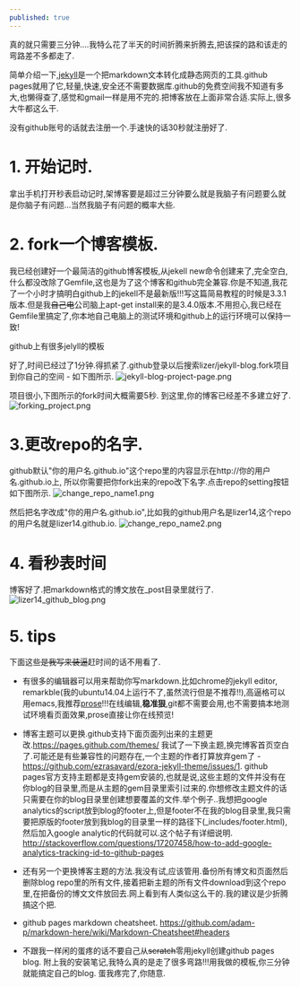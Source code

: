 ```yaml
---
published: true
---
```

真的就只需要三分钟....我特么花了半天的时间折腾来折腾去,把该探的路和该走的弯路差不多都走了.

简单介绍一下,[jekyll](https://jekyllrb.com/)是一个把markdown文本转化成静态网页的工具.github pages就用了它,轻量,快速,安全还不需要数据库.github的免费空间我不知道有多大,也懒得查了,感觉和gmail一样是用不完的.把博客放在上面非常合适.实际上,很多大牛都这么干.

没有github账号的话就去注册一个.手速快的话30秒就注册好了.

# 1. 开始记时.
拿出手机打开秒表启动记时,架博客要是超过三分钟要么就是我脑子有问题要么就是你脑子有问题...当然我脑子有问题的概率大些.

# 2. fork一个博客模板.
我已经创建好一个最简洁的github博客模板,从jekell new命令创建来了,完全空白,什么都没改除了Gemfile,这也是为了这个博客和github完全兼容.你是不知道,我花了一个小时才搞明白github上的jekell不是最新版!!!写这篇简易教程的时候是3.3.1版本.但是我~~自己电~~公司脑上apt-get install来的是3.4.0版本.不用担心,我已经在Gemfile里搞定了,你本地自己电脑上的测试环境和github上的运行环境可以保持一致!

   github上有很多jelyll的模板


   好了,时间已经过了1分钟.得抓紧了.github登录以后搜索lizer/jekyll-blog.fork项目到你自己的空间 - 如下图所示.
   ![jekyll-blog-project-page.png]({{site.baseurl}}/_posts/jekyll-blog-project-page.png)



   项目很小,下图所示的fork时间大概需要5秒. 到这里,你的博客已经差不多建立好了.
   ![forking_project.png]({{site.baseurl}}/_images/forking_project.png)


# 3.更改repo的名字.
github默认"你的用户名.github.io"这个repo里的内容显示在http://你的用户名.github.io上, 所以你需要把你fork出来的repo改下名字.点击repo的setting按钮如下图所示.
![change_repo_name1.png]({{site.baseurl}}/_images/change_repo_name1.png)

  然后把名字改成"你的用户名.github.io",比如我的github用户名是lizer14,这个repo的用户名就是lizer14.github.io.
  ![change_repo_name2.png]({{site.baseurl}}/_images/change_repo_name2.png)

# 4. 看秒表时间
博客好了.把markdown格式的博文放在_post目录里就行了.
![lizer14_github_blog.png]({{site.baseurl}}/_images/lizer14_github_blog.png)

# 5. tips
下面这些~~是我写来装逼~~赶时间的话不用看了.

* 有很多的编辑器可以用来帮助你写markdown.比如chrome的jekyll editor, remarkble(我的ubuntu14.04上运行不了,虽然流行但是不推荐!!),高逼格可以用emacs,我推荐[prose](http://prose.io)!!!在线编辑,**稳准狠**,git都不需要会用,也不需要搞本地测试环境看页面效果,prose直接让你在线预览!

* 博客主题可以更换.github支持下面页面列出来的主题更改.https://pages.github.com/themes/ 我试了一下换主题,换完博客首页空白了.可能还是有些兼容性的问题存在,一个主题的作者打算放弃gem了 - https://github.com/ezrasavard/ezora-jekyll-theme/issues/1. github pages官方支持主题都是支持gem安装的,也就是说,这些主题的文件并没有在你blog的目录里,而是从主题的gem目录里索引过来的.你想修改主题文件的话只需要在你的blog目录里创建想要覆盖的文件.举个例子..我想把google analytics的script放到blog的footer上,但是footer不在我的blog目录里,我只需要把原版的footer放到我blog的目录里一样的路径下(_includes/footer.html),然后加入google analytic的代码就可以.这个帖子有详细说明. http://stackoverflow.com/questions/17207458/how-to-add-google-analytics-tracking-id-to-github-pages

* 还有另一个更换博客主题的方法.我没有试,应该管用.备份所有博文和页面然后删除blog repo里的所有文件,接着把新主题的所有文件download到这个repo里,在把备份的博文文件放回去.网上看到有人类似这么干的.我的建议是少折腾搞这个把.

* github pages markdown cheatsheet. 
https://github.com/adam-p/markdown-here/wiki/Markdown-Cheatsheet#headers

* 不跟我一样闲的蛋疼的话不要自己从~~scratch~~零用jekyll创建github pages blog. 附上我的安装笔记,我特么真的是走了很多弯路!!!用我做的模板,你三分钟就能搞定自己的blog. 蛋我疼完了,你随意.






